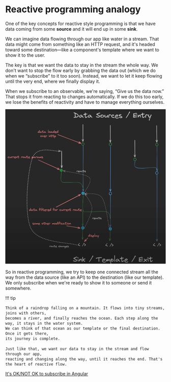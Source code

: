 # Reactive programming analogy

One of the key concepts for reactive style programming is that we have data coming from some **source**
and it will end up in some **sink**.

We can imagine data flowing through our app like water in a stream.
That data might come from something like an HTTP request, and it's headed toward some destination—like
a component's template where we want to show it to the user.

The key is that we want the data to stay in the stream the whole way. We don't want to stop the flow
early by grabbing the data out (which we do when we “subscribe” to it too soon).
Instead, we want to let it keep flowing until the very end, where we finally display it.

When we subscribe to an observable, we're saying, “Give us the data now.” That stops it from reacting
to changes automatically. If we do this too early, we lose the benefits of reactivity and have to
manage everything ourselves.

![Reactive Programming Analogy](assets/reactive-programming-analogy.png)

So in reactive programming, we try to keep one connected stream all the way from the data source
(like an API) to the destination (like our template).
We only subscribe when we're ready to show it to someone or send it somewhere.

!!! tip

    Think of a raindrop falling on a mountain. It flows into tiny streams, joins with others,
    becomes a river, and finally reaches the ocean. Each step along the way, it stays in the water system.
    We can think of that ocean as our template or the final destination. Once it gets there,
    its journey is complete.

    Just like that, we want our data to stay in the stream and flow through our app,
    reacting and changing along the way, until it reaches the end. That's the heart of reactive flow.

[It's OK/NOT OK to subscribe in Angular](https://www.youtube.com/watch?v=bxslNFZvOvQ)
